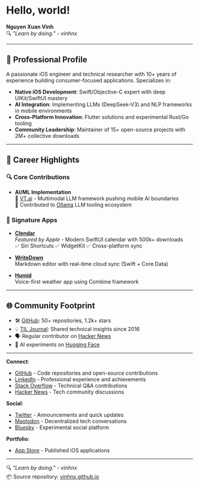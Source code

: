 # Hello, world!

**Nguyen Xuan Vinh**  
🔍 *"Learn by doing." - vinhnx*  

---

## 🌟 Professional Profile  
A passionate iOS engineer and technical researcher with 10+ years of experience building consumer-focused applications. Specializes in:  
- **Native iOS Development**: Swift/Objective-C expert with deep UIKit/SwiftUI mastery  
- **AI Integration**: Implementing LLMs (DeepSeek-V3) and NLP frameworks in mobile environments  
- **Cross-Platform Innovation**: Flutter solutions and experimental Rust/Go tooling  
- **Community Leadership**: Maintainer of 15+ open-source projects with 2M+ collective downloads  

---

## 🚀 Career Highlights  

### 🔍 Core Contributions  
- **AI/ML Implementation**  
  📌 [VT.ai](https://github.com/vinhnx/VT.ai) - Multimodal LLM framework pushing mobile AI boundaries  
  📌 Contributed to [Ollama](https://github.com/ollama/ollama) LLM tooling ecosystem  

### 📱 Signature Apps  
- **[Clendar](https://apps.apple.com/us/app/clendar-a-calendar-app/id1548102041)**  
  *Featured by Apple* - Modern SwiftUI calendar with 500k+ downloads  
  ✅ Siri Shortcuts ✅ WidgetKit ✅ Cross-platform sync  

- **[WriteDown](http://vinhnx.github.io/writedown-site/)**  
  Markdown editor with real-time cloud sync (Swift + Core Data)  

- **[Humid](http://vinhnx.github.io/humid-site/)**  
  Voice-first weather app using Combine framework  

---

## 🌐 Community Footprint  
- 🛠 [GitHub](https://github.com/vinhnx): 50+ repositories, 1.2k+ stars  
- 💡 [TIL Journal](https://github.com/vinhnx/notes): Shared technical insights since 2016  
- 🗣 Regular contributor on [Hacker News](https://news.ycombinator.com/user?id=vinhnx)  
- 🤖 AI experiments on [Hugging Face](https://huggingface.co/vinhnx90)  

---

**Connect**:
- [GitHub](https://github.com/vinhnx) - Code repositories and open-source contributions
- [LinkedIn](https://www.linkedin.com/in/vinhnx) - Professional experience and achievements
- [Stack Overflow](https://stackoverflow.com/users/1477298/vinh-nguyen) - Technical Q&A contributions
- [Hacker News](https://news.ycombinator.com/user?id=vinhnx) - Tech community discussions

**Social**:
- [Twitter](https://twitter.com/vinhnx) - Announcements and quick updates
- [Mastodon](https://mastodon.social/@vinhnx) - Decentralized tech conversations
- [Bluesky](https://bsky.app/profile/vinhnx.bsky.social) - Experimental social platform

**Portfolio**:
- [App Store](http://itunes.com/nguyenvinh) - Published iOS applications

---

🔍 *"Learn by doing." - vinhnx*  
📦 Source repository: [vinhnx.github.io](https://github.com/vinhnx/vinhnx.github.io)
